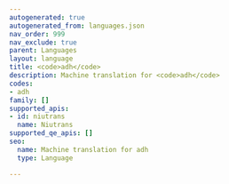 ```yaml
---
autogenerated: true
autogenerated_from: languages.json
nav_order: 999
nav_exclude: true
parent: Languages
layout: language
title: <code>adh</code>
description: Machine translation for <code>adh</code>
codes:
- adh
family: []
supported_apis:
- id: niutrans
  name: Niutrans
supported_qe_apis: []
seo:
  name: Machine translation for adh
  type: Language

---
```


